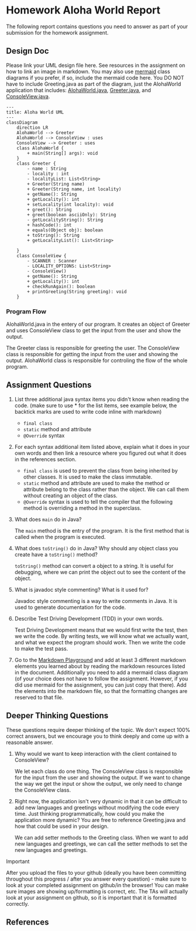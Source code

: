 # Homework Aloha World Report

The following report contains questions you need to answer as part of your submission for the homework assignment.

## Design Doc

Please link your UML design file here. See resources in the assignment on how to
link an image in markdown. You may also use [mermaid] class diagrams if you prefer, if so, include the mermaid code here. You DO NOT have to include Greeting.java as part of the diagram, just the AlohaWorld application that includes: [AlohaWorld.java], [Greeter.java], and [ConsoleView.java].

```mermaid
---
title: Aloha World UML
---
classDiagram
    direction LR
    AlohaWorld --> Greeter
    AlohaWorld --> ConsoleView : uses
    ConsoleView --> Greeter : uses
    class AlohaWorld {
        + main(String[] args): void
    }
    class Greeter {
        - name : String
        - locality : int
        - localityList: List<String>
        + Greeter(String name)
        + Greeter(String name, int locality)
        + getName(): String
        + getLocality(): int
        + setLocality(int locality): void
        + greet(): String
        + greet(boolean asciiOnly): String
        - getLocalityString(): String
        + hashCode(): int
        + equals(Object obj): boolean
        + toString(): String
        + getLocalityList(): List<String>

    }
    class ConsoleView {
        - SCANNER : Scanner
        - LOCALITY_OPTIONS: List<String>
        - ConsoleView()
        + getName(): String
        + getLocality(): int
        + checkRunAgain(): boolean
        + printGreeting(String greeting): void
    }
```

### Program Flow

AlohaWorld.java in the entery of our program. It creates an object of Greeter and uses ConsoleView class to get the input from the user and show the output.

The Greeter class is responsible for greeting the user. The ConsoleView class is responsible for getting the input from the user and showing the output. AlohaWorld class is responsible for controling the flow of the whole program.

## Assignment Questions

1. List three additional java syntax items you didn't know when reading the code. (make sure to use \* for the list items, see example below, the backtick marks are used to write code inline with markdown)

   - `final class`
   - `static` method and attribute
   - `@Override` syntax

2. For each syntax additional item listed above, explain what it does in your own words and then link a resource where you figured out what it does in the references section.

   - `final class` is used to prevent the class from being inherited by other classes. It is used to make the class immutable.
   - `static` method and attribute are used to make the method or attribute belong to the class rather than the object. We can call them without creating an object of the class.
   - `@Override` syntax is used to tell the compiler that the following method is overriding a method in the superclass.

3. What does `main` do in Java?

   The `main` method is the entry of the program. It is the first method that is called when the program is executed.

4. What does `toString()` do in Java? Why should any object class you create have a `toString()` method?

   `toString()` method can convert a object to a string. It is useful for debugging, where we can print the object out to see the content of the object.

5. What is javadoc style commenting? What is it used for?

   Javadoc style commenting is a way to write comments in Java. It is used to generate documentation for the code.

6. Describe Test Driving Development (TDD) in your own words.

   Test Driving Development means that we would first write the test, then we write the code. By writing tests, we will know what we actually want, and what we expect the program should work. Then we write the code to make the test pass.

7. Go to the [Markdown Playground](MarkdownPlayground.md) and add at least 3 different markdown elements you learned about by reading the markdown resources listed in the document. Additionally you need to add a mermaid class diagram (of your choice does not have to follow the assignment. However, if you did use mermaid for the assignment, you can just copy that there). Add the elements into the markdown file, so that the formatting changes are reserved to that file.

## Deeper Thinking Questions

These questions require deeper thinking of the topic. We don't expect 100% correct answers, but we encourage you to think deeply and come up with a reasonable answer.

1. Why would we want to keep interaction with the client contained to ConsoleView?

   We let each class do one thing. The ConsoleView class is responsible for the input from the user and showing the output. If we want to change the way we get the input or show the output, we only need to change the ConsoleView class.

2. Right now, the application isn't very dynamic in that it can be difficult to add new languages and greetings without modifying the code every time. Just thinking programmatically, how could you make the application more dynamic? You are free to reference Greeting.java and how that could be used in your design.

   We can add setter methods to the Greeting class. When we want to add new languages and greetings, we can call the setter methods to set the new languages and greetings.

> [!IMPORTANT]
> After you upload the files to your github (ideally you have been committing throughout this progress / after you answer every question) - make sure to look at your completed assignment on github/in the browser! You can make sure images are showing up/formatting is correct, etc. The TAs will actually look at your assignment on github, so it is important that it is formatted correctly.

## References

[^1]: Final keyword in Java: 2024. https://www.geeksforgeeks.org/final-keyword-in-java/. Accessed: 2024-03-30.
[^2]: Math (Java Platform SE 17). https://docs.oracle.com/en/java/javase/17/docs/api/java.base/java/lang/Math.html. Accessed: 2024-03-30.

<!-- This is a comment, below this link the links in the document are placed here to make ti easier to read. This is an optional style for markdown, and often as a student you will include the links inline. for example [mermaid](https://mermaid.js.org/intro/syntax-reference.html) -->

[mermaid]: https://mermaid.js.org/intro/syntax-reference.html
[AlohaWorld.java]: src/main/java/student/AlohaWorld.java
[Greeter.java]: src/main/java/student/Greeter.java
[ConsoleView.java]: src/main/java/student/ConsoleView.java
